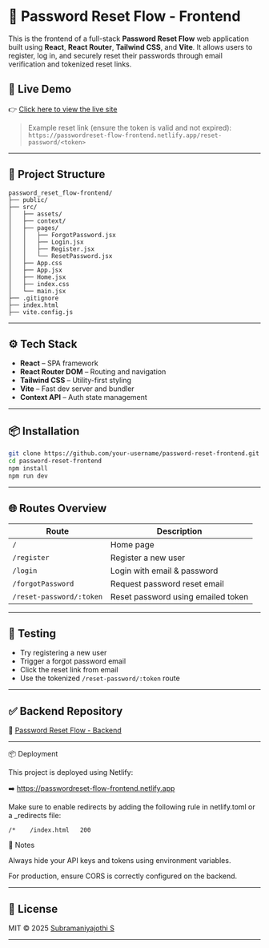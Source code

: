 # 🔐 Password Reset Flow - Frontend

This is the frontend of a full-stack **Password Reset Flow** web application built using **React**, **React Router**, **Tailwind CSS**, and **Vite**. It allows users to register, log in, and securely reset their passwords through email verification and tokenized reset links.

## 🚀 Live Demo

👉 [Click here to view the live site](https://passwordreset-flow-frontend.netlify.app/)

> Example reset link (ensure the token is valid and not expired):
> `https://passwordreset-flow-frontend.netlify.app/reset-password/<token>`

---

## 📁 Project Structure

```
password_reset_flow-frontend/
├── public/
├── src/
│   ├── assets/
│   ├── context/
│   ├── pages/
│   │   ├── ForgotPassword.jsx
│   │   ├── Login.jsx
│   │   ├── Register.jsx
│   │   └── ResetPassword.jsx
│   ├── App.css
│   ├── App.jsx
│   ├── Home.jsx
│   ├── index.css
│   └── main.jsx
├── .gitignore
├── index.html
├── vite.config.js
```

---

## ⚙️ Tech Stack

* **React** – SPA framework
* **React Router DOM** – Routing and navigation
* **Tailwind CSS** – Utility-first styling
* **Vite** – Fast dev server and bundler
* **Context API** – Auth state management

---

## 📦 Installation

```bash
git clone https://github.com/your-username/password-reset-frontend.git
cd password-reset-frontend
npm install
npm run dev
```

---

## 🌐 Routes Overview

| Route                    | Description                        |
| ------------------------ | ---------------------------------- |
| `/`                      | Home page                          |
| `/register`              | Register a new user                |
| `/login`                 | Login with email & password        |
| `/forgotPassword`        | Request password reset email       |
| `/reset-password/:token` | Reset password using emailed token |

---


## 🥪 Testing

* Try registering a new user
* Trigger a forgot password email
* Click the reset link from email
* Use the tokenized `/reset-password/:token` route

---

## ✅ Backend Repository

🔗 [Password Reset Flow - Backend](https://github.com/your-username/password-reset-backend)

---
📦 Deployment

This project is deployed using Netlify:

➡️ https://passwordreset-flow-frontend.netlify.app

Make sure to enable redirects by adding the following rule in netlify.toml or a _redirects file:

`/*    /index.html   200`

📌 Notes

Always hide your API keys and tokens using environment variables.

For production, ensure CORS is correctly configured on the backend.

---

## 📄 License

MIT © 2025 [Subramaniyajothi S](https://github.com/Subramaniyajothi6)

---

